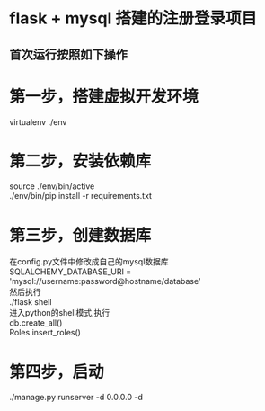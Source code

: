 flask + mysql 搭建的注册登录项目
========
首次运行按照如下操作
--------
# 第一步，搭建虚拟开发环境<br>
virtualenv ./env<br>
# 第二步，安装依赖库<br>
source ./env/bin/active<br>
./env/bin/pip install -r requirements.txt<br>
# 第三步，创建数据库<br>
在config.py文件中修改成自己的mysql数据库<br>
SQLALCHEMY_DATABASE_URI = 'mysql://username:password@hostname/database'<br>
然后执行<br>
./flask shell<br>
进入python的shell模式,执行<br>
db.create_all()<br>
Roles.insert_roles()<br>
# 第四步，启动<br>
./manage.py runserver -d 0.0.0.0 -d<br>
